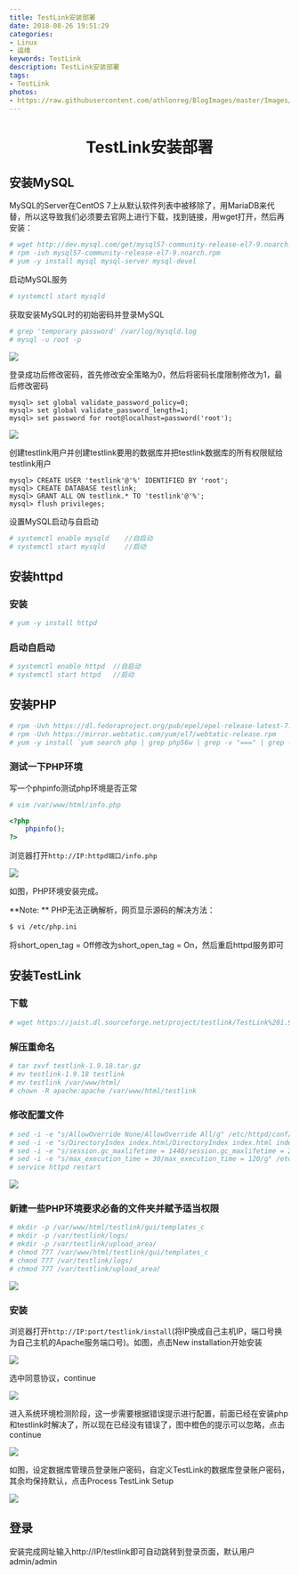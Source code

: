 ```yaml
---
title: TestLink安装部署
date: 2018-08-26 19:51:29
categories: 
- Linux
- 运维
keywords: TestLink
description: TestLink安装部署
tags: 
- TestLink
photos:
- https://raw.githubusercontent.com/athlonreg/BlogImages/master/Images/14/da839143e11bec790a2a77f7247529.jpg
---
```


# <center>TestLink安装部署</center>
## 安装MySQL

MySQL的Server在CentOS 7上从默认软件列表中被移除了，用MariaDB来代替，所以这导致我们必须要去官网上进行下载，找到链接，用wget打开，然后再安装：

```bash
# wget http://dev.mysql.com/get/mysql57-community-release-el7-9.noarch.rpm
# rpm -ivh mysql57-community-release-el7-9.noarch.rpm
# yum -y install mysql mysql-server mysql-devel
```

启动MySQL服务

```bash
# systemctl start mysqld
```

获取安装MySQL时的初始密码并登录MySQL

```bash
# grep 'temporary password' /var/log/mysqld.log
# mysql -u root -p
```

![](https://raw.githubusercontent.com/athlonreg/BlogImages/master/Images/4a/a001ae2bae5a494c7329cd78a477a3.jpg)

登录成功后修改密码，首先修改安全策略为0，然后将密码长度限制修改为1，最后修改密码

```mysql
mysql> set global validate_password_policy=0;
mysql> set global validate_password_length=1;
mysql> set password for root@localhost=password('root');
```

![](https://raw.githubusercontent.com/athlonreg/BlogImages/master/Images/a2/0f74ed53f3a426d1fe005228478d8f.jpg)

创建testlink用户并创建testlink要用的数据库并把testlink数据库的所有权限赋给testlink用户

```mysql
mysql> CREATE USER 'testlink'@'%' IDENTIFIED BY 'root';
mysql> CREATE DATABASE testlink; 
mysql> GRANT ALL ON testlink.* TO 'testlink'@'%'; 
mysql> flush privileges;
```

设置MySQL启动与自启动

```bash
# systemctl enable mysqld    //自启动
# systemctl start mysqld     //启动
```

## 安装httpd
### 安装

```bash
# yum -y install httpd
```

### 启动自启动

```bash
# systemctl enable httpd  //自启动
# systemctl start httpd   //启动
```

## 安装PHP
```bash
# rpm -Uvh https://dl.fedoraproject.org/pub/epel/epel-release-latest-7.noarch.rpm
# rpm -Uvh https://mirror.webtatic.com/yum/el7/webtatic-release.rpm
# yum -y install `yum search php | grep php56w | grep -v "===" | grep -v mysqlnd | awk -F '.' '{print $1}'`
```

### 测试一下PHP环境
写一个phpinfo测试php环境是否正常

```bash
# vim /var/www/html/info.php
```

```php
<?php
    phpinfo();
?>
```

浏览器打开`http://IP:httpd端口/info.php`

![](https://raw.githubusercontent.com/athlonreg/BlogImages/master/Images/bf/a51c4fe3482af30d3b54a102c5a844.jpg)

如图，PHP环境安装完成。

**Note: **
PHP无法正确解析，网页显示源码的解决方法：

```bash
$ vi /etc/php.ini 
```

将short_open_tag = Off修改为short_open_tag = On，然后重启httpd服务即可

## 安装TestLink
### 下载
```bash
# wget https://jaist.dl.sourceforge.net/project/testlink/TestLink%201.9/TestLink%201.9.18/testlink-1.9.18.tar.gz
```

### 解压重命名
```bash
# tar zxvf testlink-1.9.18.tar.gz
# mv testlink-1.9.18 testlink
# mv testlink /var/www/html/
# chown -R apache:apache /var/www/html/testlink
```

### 修改配置文件

```bash
# sed -i -e "s/AllowOverride None/AllowOverride All/g" /etc/httpd/conf/httpd.conf
# sed -i -e "s/DirectoryIndex index.html/DirectoryIndex index.html index.php index.shtm/g" /etc/httpd/conf/httpd.conf
# sed -i -e "s/session.gc_maxlifetime = 1440/session.gc_maxlifetime = 2400/g" /etc/php.ini
# sed -i -e "s/max_execution_time = 30/max_execution_time = 120/g" /etc/php.ini
# service httpd restart
```

![](https://raw.githubusercontent.com/athlonreg/BlogImages/master/Images/49/3c7f4c9291a6c276e5dad2200d5571.jpg)

### 新建一些PHP环境要求必备的文件夹并赋予适当权限

```bash
# mkdir -p /var/www/html/testlink/gui/templates_c
# mkdir -p /var/testlink/logs/
# mkdir -p /var/testlink/upload_area/
# chmod 777 /var/www/html/testlink/gui/templates_c
# chmod 777 /var/testlink/logs/
# chmod 777 /var/testlink/upload_area/
```

![](https://raw.githubusercontent.com/athlonreg/BlogImages/master/Images/23/c132221e0b416226f6f7df1e63b12c.jpg)

### 安装
浏览器打开`http://IP:port/testlink/install`(将IP换成自己主机IP，端口号换为自己主机的Apache服务端口号)。如图，点击New installation开始安装

![](https://raw.githubusercontent.com/athlonreg/BlogImages/master/Images/14/da839143e11bec790a2a77f7247529.jpg)

选中同意协议，continue

![](https://raw.githubusercontent.com/athlonreg/BlogImages/master/Images/7c/b33fa4f939e6447fa43f36b5577b43.jpg)

进入系统环境检测阶段，这一步需要根据错误提示进行配置，前面已经在安装php和testlink时解决了，所以现在已经没有错误了，图中橙色的提示可以忽略，点击continue

![](https://raw.githubusercontent.com/athlonreg/BlogImages/master/Images/8c/84dad1406d9a22e95913b060326730.jpg)

如图，设定数据库管理员登录账户密码，自定义TestLink的数据库登录账户密码，其余均保持默认，点击Process TestLink Setup

![](https://raw.githubusercontent.com/athlonreg/BlogImages/master/Images/58/736d782618beafcda69918ffca7749.jpg)

## 登录
安装完成网址输入http://IP/testlink即可自动跳转到登录页面，默认用户admin/admin
